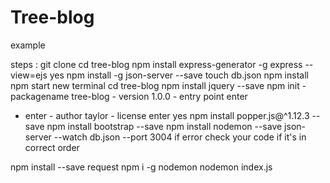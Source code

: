 # Tree-blog
example

steps :
 git clone
 cd tree-blog
 npm install express-generator -g
 express --view=ejs
 yes
 npm install -g json-server --save
 touch db.json
 npm install 
 npm start
 new terminal
 cd tree-blog
 npm install jquery --save
 npm init - packagename tree-blog - version 1.0.0 - entry point enter
 - enter - author taylor - license enter 
 yes
 npm install popper.js@^1.12.3 --save
 npm install bootstrap --save
 npm install nodemon --save
 json-server --watch db.json --port 3004
 if error check your code if it's in correct order

 npm install --save request
 npm i -g nodemon
 nodemon index.js